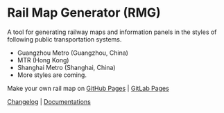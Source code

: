# Rail Map Generator (RMG)

A tool for generating railway maps and information panels in the styles of following public transportation systems.

-   Guangzhou Metro (Guangzhou, China)
-   MTR (Hong Kong)
-   Shanghai Metro (Shanghai, China)
-   More styles are coming.

Make your own rail map on [GitHub Pages](https://wongchito.github.io/RailMapGenerator) | [GitLab Pages](https://chitowong.gitlab.io/RailMapGenerator)

[Changelog](https://github.com/wongchito/RailMapGenerator/wiki/Change-Log) | [Documentations](./docs/)

<!-- ## User guide

### Getting started

-   use current canvas or click 'new canvas'

### Adding stations

### Adding interchanges

### Adding branches

### Saving jobs

### Exporting -->

